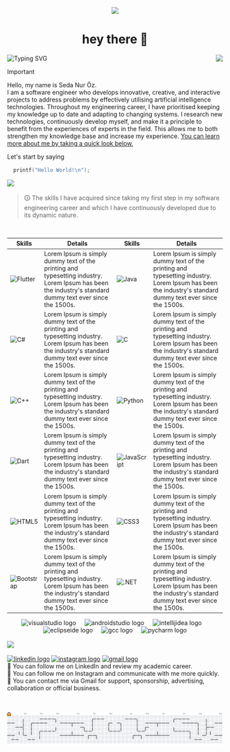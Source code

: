 <div align="center">
  <img height="150" src="https://sedanuroz.com/img/meyaba.gif"/>
</div>
<h1 align="center">hey there 🐾</h1>

<img src="https://readme-typing-svg.demolab.com?font=Poppins&weight=900&size=50&duration=1&pause=1&color=9370DB&repeat=false&width=435&height=70&lines=About+Me" alt="Typing SVG"/><img align="right" height="75" src="https://sedanuroz.com/img/emoji.png"/>

> [!IMPORTANT]
> Hello, my name is Seda Nur Öz.<br>
> I am a software engineer who develops innovative, creative, and interactive projects to address problems by effectively utilising artificial intelligence technologies. 
> Throughout my engineering career, I have prioritised keeping my knowledge up to date and adapting to changing systems. I research new technologies, continuously develop myself, and make it a principle to benefit from the experiences of experts in the field.
> This allows me to both strengthen my knowledge base and increase my experience. <u>You can learn more about me by taking a quick look below.</u>

Let's start by saying
``` C
  printf("Hello World!\n");
```

<img src="https://sedanuroz.com/img/bannerme2.png"/>

> 🛈 The skills I have acquired since taking my first step in my software engineering career and which I have continuously developed due to its dynamic nature.
<br>

| Skills | Details | Skills | Details |
| --- | --- | --- | --- |
| <img src="https://profilinator.rishav.dev/skills-assets/flutterio-icon.svg" alt="Flutter" height="25"/> | Lorem Ipsum is simply dummy text of the printing and typesetting industry. Lorem Ipsum has been the industry's standard dummy text ever since the 1500s. | <img src="https://profilinator.rishav.dev/skills-assets/java-original-wordmark.svg" alt="Java" height="25"/> | Lorem Ipsum is simply dummy text of the printing and typesetting industry. Lorem Ipsum has been the industry's standard dummy text ever since the 1500s.
| <img src="https://profilinator.rishav.dev/skills-assets/csharp-original.svg" alt="C#" height="25"/> | Lorem Ipsum is simply dummy text of the printing and typesetting industry. Lorem Ipsum has been the industry's standard dummy text ever since the 1500s. | <img src="https://profilinator.rishav.dev/skills-assets/c-original.svg" alt="C" height="25"/> | Lorem Ipsum is simply dummy text of the printing and typesetting industry. Lorem Ipsum has been the industry's standard dummy text ever since the 1500s.
| <img src="https://profilinator.rishav.dev/skills-assets/cplusplus-original.svg" alt="C++" height="25"/> | Lorem Ipsum is simply dummy text of the printing and typesetting industry. Lorem Ipsum has been the industry's standard dummy text ever since the 1500s. | <img src="https://profilinator.rishav.dev/skills-assets/python-original.svg" alt="Python" height="25"/> | Lorem Ipsum is simply dummy text of the printing and typesetting industry. Lorem Ipsum has been the industry's standard dummy text ever since the 1500s.
| <img src="https://profilinator.rishav.dev/skills-assets/dartlang-icon.svg" alt="Dart" height="25"/> | Lorem Ipsum is simply dummy text of the printing and typesetting industry. Lorem Ipsum has been the industry's standard dummy text ever since the 1500s. | <img src="https://profilinator.rishav.dev/skills-assets/javascript-original.svg" alt="JavaScript" height="25"/> | Lorem Ipsum is simply dummy text of the printing and typesetting industry. Lorem Ipsum has been the industry's standard dummy text ever since the 1500s.
| <img src="https://profilinator.rishav.dev/skills-assets/html5-original-wordmark.svg" alt="HTML5" height="25"/> | Lorem Ipsum is simply dummy text of the printing and typesetting industry. Lorem Ipsum has been the industry's standard dummy text ever since the 1500s. | <img src="https://profilinator.rishav.dev/skills-assets/css3-original-wordmark.svg" alt="CSS3" height="25"/> | Lorem Ipsum is simply dummy text of the printing and typesetting industry. Lorem Ipsum has been the industry's standard dummy text ever since the 1500s.
| <img src="https://profilinator.rishav.dev/skills-assets/bootstrap-plain.svg" alt="Bootstrap" height="25"/> | Lorem Ipsum is simply dummy text of the printing and typesetting industry. Lorem Ipsum has been the industry's standard dummy text ever since the 1500s. | <img src="https://profilinator.rishav.dev/skills-assets/dot-net-original-wordmark.svg" alt=".NET" height="25"/> | Lorem Ipsum is simply dummy text of the printing and typesetting industry. Lorem Ipsum has been the industry's standard dummy text ever since the 1500s.

<div align="center">
  <img src="https://cdn.jsdelivr.net/gh/devicons/devicon/icons/visualstudio/visualstudio-plain.svg" height="40" alt="visualstudio logo"  />
  <img width="12" />
  <img src="https://cdn.jsdelivr.net/gh/devicons/devicon/icons/androidstudio/androidstudio-original.svg" height="40" alt="androidstudio logo"  />
  <img width="12" />
  <img src="https://skillicons.dev/icons?i=idea" height="40" alt="intellijidea logo"  />
  <img width="12" />
  <img src="https://skillicons.dev/icons?i=eclipse" height="40" alt="eclipseide logo"  />
  <img width="12" />
  <img src="https://cdn.jsdelivr.net/gh/devicons/devicon/icons/gcc/gcc-original.svg" height="40" alt="gcc logo"  />
  <img width="12" />
  <img src="https://cdn.jsdelivr.net/gh/devicons/devicon/icons/pycharm/pycharm-original.svg" height="40" alt="pycharm logo"  />
</div>
<br>
<img src="https://sedanuroz.com/img/bannerme3.png"/>

<a href="https://www.linkedin.com/in/sedanuroz" target="_blank"><img src="https://img.shields.io/static/v1?message=LinkedIn&logo=linkedin&label=&color=0077B5&logoColor=white&labelColor=&style=for-the-badge" height="35" alt="linkedin logo"  /></a>
<a href="https://www.instagram.com/sedanur_oz_/" target="_blank"><img src="https://img.shields.io/static/v1?message=Instagram&logo=instagram&label=&color=E4405F&logoColor=white&labelColor=&style=for-the-badge" height="35" alt="instagram logo"  /></a> 
<a href="bilgi@sedanuroz.com" target="_blank"><img src="https://img.shields.io/static/v1?message=Gmail&logo=gmail&label=&color=D14836&logoColor=white&labelColor=&style=for-the-badge" height="35" alt="gmail logo"  /></a>
<br>
📌 You can follow me on LinkedIn and review my academic career.
<br>
📌 You can follow me on Instagram and communicate with me more quickly. 
<br>
📌 You can contact me via Gmail for support, sponsorship, advertising, collaboration or official business.

<div align="left">
</div>

<br>
<br>
<picture>
  <source media="(prefers-color-scheme: dark)" srcset="https://raw.githubusercontent.com/sedanuroz/sedanuroz/output/pacman-contribution-graph-dark.svg">
  <source media="(prefers-color-scheme: light)" srcset="https://raw.githubusercontent.com/sedanuroz/sedanuroz/output/pacman-contribution-graph.svg">
  <img alt="pacman contribution graph" src="https://raw.githubusercontent.com/sedanuroz/sedanuroz/output/pacman-contribution-graph.svg">
</picture>
